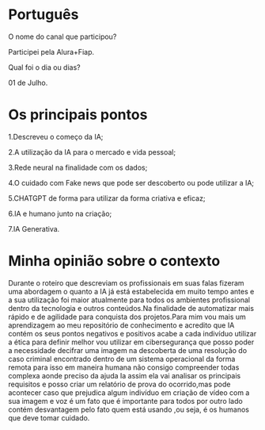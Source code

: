 
# Português 

O nome do canal que participou?

Participei pela Alura+Fiap.

Qual foi o dia ou dias?

01 de Julho.


# Os principais pontos

1.Descreveu o começo da IA;

2.A utilização da IA para o mercado e vida pessoal;

3.Rede neural  na finalidade com os dados;

4.O cuidado com Fake news  que pode ser descoberto ou pode utilizar a IA;

5.CHATGPT de forma para utilizar da forma criativa e eficaz;

6.IA e humano junto na criação;

7.IA Generativa.


# Minha opinião sobre o contexto 

<p>Durante o roteiro que  descreviam os profissionais em suas falas fizeram uma abordagem o quanto a IA já está estabelecida em muito  tempo antes e a sua utilização foi maior atualmente para todos os ambientes profissional dentro da tecnologia e outros conteúdos.Na finalidade de automatizar mais rápido e de agilidade para  conquista dos projetos.Para mim vou mais um aprendizagem ao meu repositório de conhecimento e acredito que IA contém os seus pontos negativos e positivos acabe a cada indivíduo utilizar a ética para definir melhor vou utilizar em cibersegurança que posso poder a necessidade  decifrar uma imagem  na descoberta  de uma resolução do caso criminal encontrado dentro de um sistema  operacional da forma remota para isso em maneira humana não consigo compreender  todas complexa aonde preciso  da ajuda Ia assim ela vai analisar os principais requisitos e posso criar um relatório de prova do ocorrido,mas pode acontecer caso que prejudica algum indivíduo em criação de vídeo com a sua imagem e voz é um fato que  é importante para todos por outro lado contém desvantagem pelo fato quem está usando ,ou seja, é os humanos que deve tomar cuidado. </p>
   
